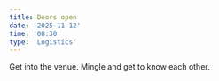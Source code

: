 ```yaml
---
title: Doors open
date: '2025-11-12'
time: '08:30'
type: 'Logistics'
---
```


Get into the venue. Mingle and get to know each other.